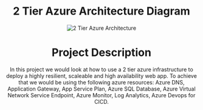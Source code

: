 <div style="text-align: center;">
  <h1> 2 Tier Azure Architecture Diagram</h1>
  <img src="https://ositauche.com/2TierAzureArchitecture.jpg" alt="2 Tier Azure Architecture" style="max-width: 100%; height: auto;">
</div>
<div style="text-align: center;">
  <h1>Project Description</h1>
In this project we would look at how to use a 2 tier azure infrastructure to deploy a highly resilient, scaleable and high availability web app. To achieve that we would be using the following azure resources: Azure DNS, Application Gateway, App Service Plan, Azure SQL Database, Azure Virtual Network Service Endpoint, Azure Monitor, Log Analytics, Azure Devops for CICD.
</div>
